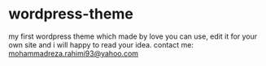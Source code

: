 # wordpress-theme
my first wordpress theme which made by love
you can use, edit it for your own site and i will happy to read your idea.
contact me: mohammadreza.rahimi93@yahoo.com
